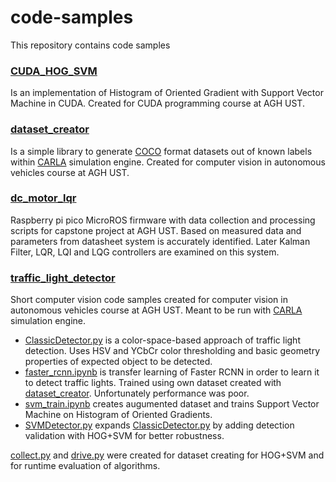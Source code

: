 # code-samples

This repository contains code samples

### [CUDA_HOG_SVM](./CUDA_HOG_SVM)

Is an implementation of Histogram of Oriented Gradient with Support Vector Machine in CUDA. Created for CUDA programming course at AGH UST.

### [dataset_creator](./dataset_creator)

Is a simple library to generate [COCO](https://cocodataset.org/) format datasets out of known labels within [CARLA](https://carla.org/) simulation engine. Created for computer vision in autonomous vehicles course at AGH UST.

### [dc_motor_lqr](./dc_motor_lqr)

Raspberry pi pico MicroROS firmware with data collection and processing scripts for capstone project at AGH UST. Based on measured data and parameters from datasheet system is accurately identified. Later Kalman Filter, LQR, LQI and LQG controllers are examined on this system.

### [traffic_light_detector](./traffic_light_detector)

Short computer vision code samples created for computer vision in autonomous vehicles course at AGH UST. Meant to be run with [CARLA](https://carla.org/) simulation engine.
- [ClassicDetector.py](./traffic_light_detector/ClassicDetector.py) is a color-space-based approach of traffic light detection. Uses HSV and YCbCr color thresholding and basic geometry properties of expected object to be detected.
- [faster_rcnn.ipynb](./traffic_light_detector/faster_rcnn.ipynb) is transfer learning of Faster RCNN in order to learn it to detect traffic lights. Trained using own dataset created with [dataset_creator](./dataset_creator). Unfortunately performance was poor.
- [svm_train.ipynb](./traffic_light_detector/svm_train.ipynb) creates augumented dataset and trains Support Vector Machine on Histogram of Oriented Gradients.
- [SVMDetector.py](./traffic_light_detector/SVMDetector.py) expands [ClassicDetector.py](./traffic_light_detector/ClassicDetector.py) by adding detection validation with HOG+SVM for better robustness.

[collect.py](./traffic_light_detector/collect.py) and [drive.py](./traffic_light_detector/drive.py) were created for dataset creating for HOG+SVM and for runtime evaluation of algorithms.